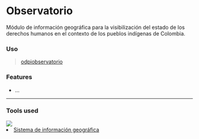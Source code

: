 # Observatorio

Módulo de información geográfica para la visibilización del estado de los derechos humanos en el contexto de los pueblos indígenas de Colombia. 

### Uso

> [odpiobservatorio](https://odpiobservatorio.vercel.app/)

### Features
- ...

---

### Tools used

<a href="https://skillicons.dev">
  <img src="https://skillicons.dev/icons?i=js,html,css,git,github,vscode&theme=dark" />
</a>

<li><a class="dropdown-item" href="https://odpiobservatorio.vercel.app">Sistema de información geográfica</a></li>
